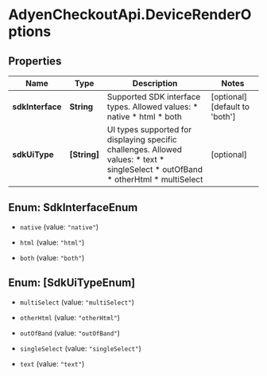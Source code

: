 # AdyenCheckoutApi.DeviceRenderOptions

## Properties

Name | Type | Description | Notes
------------ | ------------- | ------------- | -------------
**sdkInterface** | **String** | Supported SDK interface types. Allowed values: * native * html * both | [optional] [default to &#39;both&#39;]
**sdkUiType** | **[String]** | UI types supported for displaying specific challenges. Allowed values: * text * singleSelect * outOfBand * otherHtml * multiSelect | [optional] 



## Enum: SdkInterfaceEnum


* `native` (value: `"native"`)

* `html` (value: `"html"`)

* `both` (value: `"both"`)





## Enum: [SdkUiTypeEnum]


* `multiSelect` (value: `"multiSelect"`)

* `otherHtml` (value: `"otherHtml"`)

* `outOfBand` (value: `"outOfBand"`)

* `singleSelect` (value: `"singleSelect"`)

* `text` (value: `"text"`)




